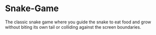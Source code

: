 # Snake-Game
The classic snake game where you guide the snake to eat food and grow without biting its own tail or colliding against the screen boundaries.
